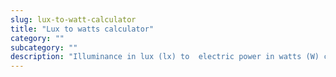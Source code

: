 ```yaml
---
slug: lux-to-watt-calculator
title: "Lux to watts calculator"
category: ""
subcategory: ""
description: "Illuminance in lux (lx) to  electric power in watts (W) calculator and how to calculate."
---
```


